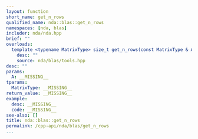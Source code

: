 ```yaml
---
layout: function
short_name: get_n_rows
qualified_name: nda::blas::get_n_rows
namespaces: [nda, blas]
includer: nda/nda.hpp
brief: ""
overloads:
  template <typename MatrixType> size_t get_n_rows(const MatrixType & A):
    desc: ""
    source: nda/blas/tools.hpp
desc: ""
params:
  A: __MISSING__
tparams:
  MatrixType: __MISSING__
return_value: __MISSING__
example:
  desc: __MISSING__
  code: __MISSING__
see-also: []
title: nda::blas::get_n_rows
permalink: /cpp-api/nda/blas/get_n_rows
...
```


